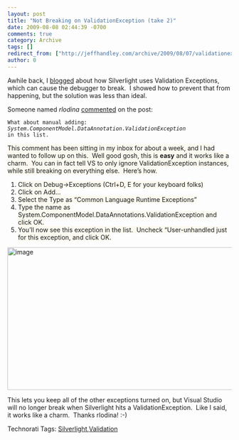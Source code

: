 ```yaml
---
layout: post
title: "Not Breaking on ValidationException (take 2)"
date: 2009-08-08 02:44:39 -0700
comments: true
category: Archive
tags: []
redirect_from: ["http://jeffhandley.com/archive/2009/08/07/validationexception.aspx"].aspx
author: 0
---
```

<!-- more -->
<p>Awhile back, I <a href="http://jeffhandley.com/archive/2009/04/01/184.aspx">blogged</a> about how Silverlight uses Validation Exceptions, which can cause the debugger to break.  I showed how to prevent that from happening, but the solution was less than ideal.</p>  <p>Someone named <em>rlodina</em> <a href="http://jeffhandley.com/archive/2009/04/01/184.aspx#372">commented</a> on the post:</p>  <p><code>What about manual adding:      <br /><i>System.ComponentModel.DataAnnotation.ValidationException</i>       <br />in this list.</code></p>  <p><font style="background-color: #fcfaf0">This comment has been sitting in my inbox for about a week, and I had wanted to follow up on this.  Well good gosh, this is <strong>easy</strong> and it works like a charm.  You can in fact tell VS to only ignore ValidationException instances, while still breaking on everything else.  Here’s how.</font></p>  <ol>   <li><font style="background-color: #fcfaf0">Click on Debug-&gt;Exceptions (Ctrl+D, E for your keyboard folks)</font> </li>    <li><font style="background-color: #fcfaf0">Click on Add…</font> </li>    <li><font style="background-color: #fcfaf0">Select the Type as “Common Language Runtime Exceptions”</font> </li>    <li><font style="background-color: #fcfaf0">Type the name as System.ComponentModel.DataAnnotations.ValidationException and </font><font style="background-color: #fcfaf0">click OK.</font> </li>    <li><font style="background-color: #fcfaf0">You’ll now see this exception in the list.  Uncheck “User-unhandled just for this exception, and click OK.</font> </li> </ol>  <p><img style="display: inline; margin-left: 0px; margin-right: 0px" title="image" alt="image" src="http://jeffhandley.com/images/jeffhandley_com/WindowsLiveWriter/NotBreakingonValidationExceptiontake2_11496/image_fa2212a8-a7c4-41a7-99ca-325231565eef.png" width="640" height="321" /> </p>  <p />  <p>This lets you keep all of the other exceptions turned on, but Visual Studio will no longer break when Silverlight hits a ValidationException.  Like I said, it works like a charm.  Thanks rlodina! :-)</p>  <div style="padding-bottom: 0px; margin: 0px; padding-left: 0px; padding-right: 0px; display: inline; float: none; padding-top: 0px" id="scid:0767317B-992E-4b12-91E0-4F059A8CECA8:71c0f129-01f9-4534-a32b-874236eb2cb8" class="wlWriterEditableSmartContent">Technorati Tags: <a href="http://technorati.com/tags/Silverlight" rel="tag">Silverlight</a>,<a href="http://technorati.com/tags/Validation" rel="tag">Validation</a></div>

